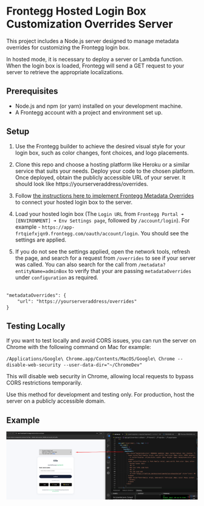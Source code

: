 # Frontegg Hosted Login Box Customization Overrides Server

This project includes a Node.js server designed to manage metadata overrides for customizing the Frontegg login box.

In hosted mode, it is necessary to deploy a server or Lambda function. When the login box is loaded, Frontegg will send a GET request to your server to retrieve the appropriate localizations.


## Prerequisites

- Node.js and npm (or yarn) installed on your development machine.
- A Frontegg account with a project and environment set up.


## Setup

1. Use the Frontegg builder to achieve the desired visual style for your login box, such as color changes, font choices, and logo placements.


2. Clone this repo and choose a hosting platform like Heroku or a similar service that suits your needs. Deploy your code to the chosen platform. Once deployed, obtain the publicly accessible URL of your server. It should look like https://yourserveraddress/overrides.

3. Follow [the instructions here to implement Frontegg Metadata Overrides](https://docs.frontegg.com/docs/hosted-and-embedded-setup#getting-started-with-metadataoverrides) to connect your hosted login box to the server.

4. Load your hosted login box (The `Login URL` from `Frontegg Portal ➜ [ENVIRONMENT] ➜ Env Settings page`, followed by `/account/login`). For example - `https://app-frtqiefxjqn9.frontegg.com/oauth/account/login`. You should see the settings are applied.

5. If you do not see the settings applied, open the network tools, refresh the page, and search for a request from `/overrides` to see if your server was called. You can also search for the call from `/metadata?entityName=adminBox` to verify that your are passing `metadataOverrides` under `configuration` as required.

```

"metadataOverrides": {
    "url": "https://yourserveraddress/overrides"
}

```

## Testing Locally

If you want to test locally and avoid CORS issues, you can run the server on Chrome with the following command on Mac for example:
```
/Applications/Google\ Chrome.app/Contents/MacOS/Google\ Chrome --disable-web-security --user-data-dir="~/ChromeDev"
```
This will disable web security in Chrome, allowing local requests to bypass CORS restrictions temporarily.

Use this method for development and testing only. For production, host the server on a publicly accessible domain.

## Example

![Screenshot](screenshot.png)



